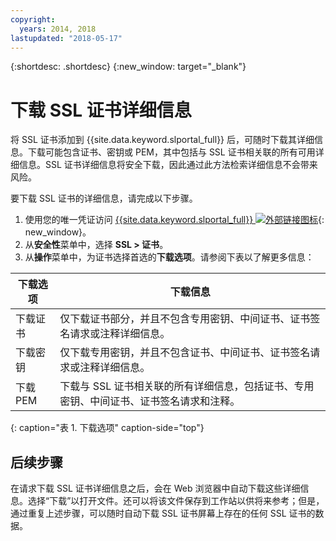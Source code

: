```yaml
---
copyright:
  years: 2014, 2018
lastupdated: "2018-05-17"
---
```


{:shortdesc: .shortdesc}
{:new_window: target="_blank"}

# 下载 SSL 证书详细信息

将 SSL 证书添加到 {{site.data.keyword.slportal_full}} 后，可随时下载其详细信息。下载可能包含证书、密钥或 PEM，其中包括与 SSL 证书相关联的所有可用详细信息。SSL 证书详细信息将安全下载，因此通过此方法检索详细信息不会带来风险。

要下载 SSL 证书的详细信息，请完成以下步骤。

1. 使用您的唯一凭证访问 [{{site.data.keyword.slportal_full}} ![外部链接图标](../../icons/launch-glyph.svg "外部链接图标")](https://control.softlayer.com/){: new_window}。
2. 从**安全性**菜单中，选择 **SSL > 证书**。
3. 从**操作**菜单中，为证书选择首选的**下载选项**。请参阅下表以了解更多信息：

| 下载选项      | 下载信息 |
| -------------------- | -------------------- |
|下载证书| 仅下载证书部分，并且不包含专用密钥、中间证书、证书签名请求或注释详细信息。 |
|下载密钥| 仅下载专用密钥，并且不包含证书、中间证书、证书签名请求或注释详细信息。 |
|下载 PEM| 下载与 SSL 证书相关联的所有详细信息，包括证书、专用密钥、中间证书、证书签名请求和注释。 |
{: caption="表 1. 下载选项" caption-side="top"}

## 后续步骤

在请求下载 SSL 证书详细信息之后，会在 Web 浏览器中自动下载这些详细信息。选择“下载”以打开文件。还可以将该文件保存到工作站以供将来参考；但是，通过重复上述步骤，可以随时自动下载 SSL 证书屏幕上存在的任何 SSL 证书的数据。
